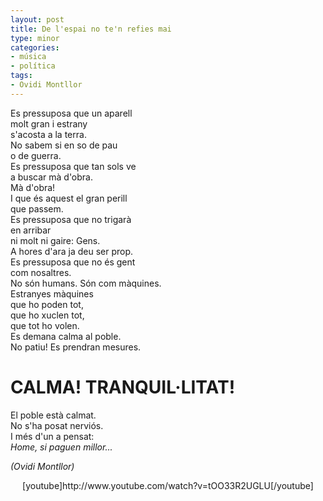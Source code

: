 ```yaml
---
layout: post
title: De l'espai no te'n refies mai
type: minor
categories:
- música
- política
tags:
- Ovidi Montllor
---
```

<p style="text-align: left;">Es pressuposa que un aparell<br />
molt gran i estrany<br />
s'acosta a la terra.<br />
No sabem si en so de pau<br />
o de guerra.<br />
Es pressuposa que tan sols ve<br />
a buscar mà d'obra.<br />
Mà d'obra!<br />
I que és aquest el gran perill<br />
que passem.<br />
Es pressuposa que no trigarà<br />
en arribar<br />
ni molt ni gaire: Gens.<br />
A hores d'ara ja deu ser prop.<br />
Es pressuposa que no és gent<br />
com nosaltres.<br />
No són humans. Són com màquines.<br />
Estranyes màquines<br />
que ho poden tot,<br />
que ho xuclen tot,<br />
que tot ho volen.<br />
Es demana calma al poble.<br />
No patiu! Es prendran mesures.</p>
<h1 style="text-align: left;"><strong>CALMA! TRANQUIL·LITAT!<br />
</strong></h1>
<p style="text-align: left;">El poble està calmat.<br />
No s'ha posat nerviós.<br />
I més d'un a pensat:<br />
<em>Home, si paguen millor...</em></p>
<p style="text-align: left;"><em>(Ovidi Montllor)</em></p>
<p style="text-align: center;">[youtube]http://www.youtube.com/watch?v=tOO33R2UGLU[/youtube]</p>

